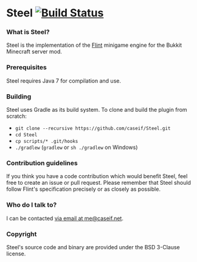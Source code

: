# Steel [![Build Status](http://ci.caseif.net/job/Steel/badge/icon)](http://ci.caseif.net/job/Steel/)

### What is Steel?

Steel is the implementation of the [Flint](https://github.com/caseif/Flint) minigame engine for the Bukkit Minecraft
server mod.

### Prerequisites

Steel requires Java 7 for compilation and use.

### Building

Steel uses Gradle as its build system. To clone and build the plugin from scratch:

- `git clone --recursive https://github.com/caseif/Steel.git`
- `cd Steel`
- `cp scripts/* .git/hooks`
- `./gradlew` (`gradlew` or `sh ./gradlew` on Windows)

### Contribution guidelines ###

If you think you have a code contribution which would benefit Steel, feel free to create an issue or pull request.
Please remember that Steel should follow Flint's specification precisely or as closely as possible.

### Who do I talk to? ###

I can be contacted [via email at me@caseif.net](mailto:me@caseif.net).

### Copyright ###

Steel's source code and binary are provided under the BSD 3-Clause license.
